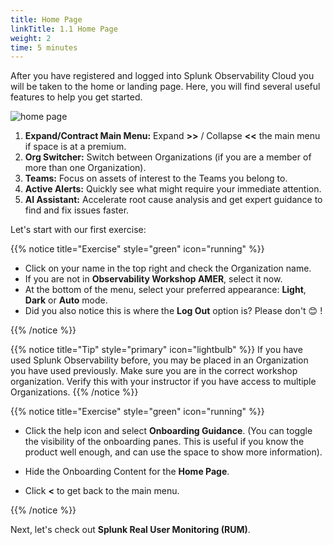 ```yaml
---
title: Home Page
linkTitle: 1.1 Home Page
weight: 2
time: 5 minutes
---
```


After you have registered and logged into Splunk Observability Cloud you will be taken to the home or landing page. Here, you will find several useful features to help you get started.

![home page](../images/home-screen.png)

1. **Expand/Contract Main Menu:** Expand **>>** / Collapse **<<** the main menu if space is at a premium.
2. **Org Switcher:** Switch between Organizations (if you are a member of more than one Organization).
3. **Teams:** Focus on assets of interest to the Teams you belong to.
4. **Active Alerts:** Quickly see what might require your immediate attention.
5. **AI Assistant:** Accelerate root cause analysis and get expert guidance to find and fix issues faster.

Let's start with our first exercise:

{{% notice title="Exercise" style="green" icon="running" %}}

* Click on your name in the top right and check the Organization name. 
* If you are not in **Observability Workshop AMER**, select it now.
* At the bottom of the menu, select your preferred appearance: **Light**, **Dark** or **Auto** mode.
* Did you also notice this is where the **Log Out** option is? Please don't 😊 !

{{% /notice %}}

{{% notice title="Tip" style="primary"  icon="lightbulb" %}}
If you have used Splunk Observability before, you may be placed in an Organization you have used previously. Make sure you are in the correct workshop organization. Verify this with your instructor if you have access to multiple Organizations.
{{% /notice %}}

{{% notice title="Exercise" style="green" icon="running" %}}

* Click the help icon and select **Onboarding Guidance**. (You can toggle the visibility of the onboarding panes. This is useful if you know the product well enough, and can use the space to show more information).
* Hide the Onboarding Content for the **Home Page**.

* Click **<** to get back to the main menu.

{{% /notice %}}

Next, let's check out **Splunk Real User Monitoring (RUM)**.
